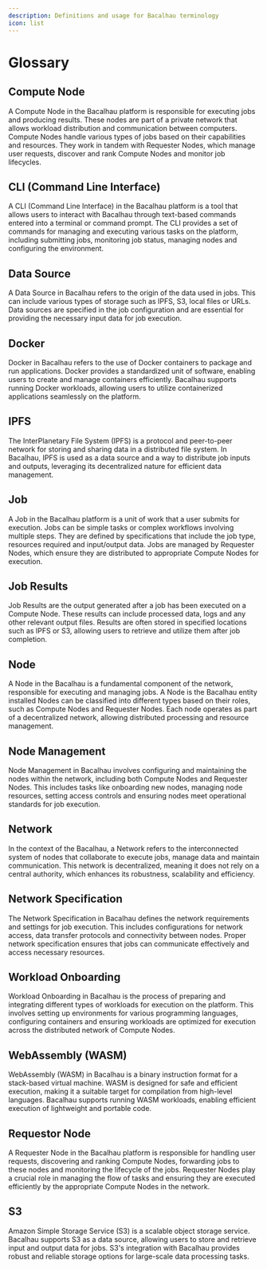 ```yaml
---
description: Definitions and usage for Bacalhau terminology
icon: list
---
```


# Glossary

## Compute Node

A Compute Node in the Bacalhau platform is responsible for executing jobs and producing results. These nodes are part of a private network that allows workload distribution and communication between computers. Compute Nodes handle various types of jobs based on their capabilities and resources. They work in tandem with Requester Nodes, which manage user requests, discover and rank Compute Nodes and monitor job lifecycles.

## CLI (Command Line Interface)

A CLI (Command Line Interface) in the Bacalhau platform is a tool that allows users to interact with Bacalhau through text-based commands entered into a terminal or command prompt. The CLI provides a set of commands for managing and executing various tasks on the platform, including submitting jobs, monitoring job status, managing nodes and configuring the environment.

## Data Source

A Data Source in Bacalhau refers to the origin of the data used in jobs. This can include various types of storage such as IPFS, S3, local files or URLs. Data sources are specified in the job configuration and are essential for providing the necessary input data for job execution.

## Docker

Docker in Bacalhau refers to the use of Docker containers to package and run applications. Docker provides a standardized unit of software, enabling users to create and manage containers efficiently. Bacalhau supports running Docker workloads, allowing users to utilize containerized applications seamlessly on the platform.

## IPFS

The InterPlanetary File System (IPFS) is a protocol and peer-to-peer network for storing and sharing data in a distributed file system. In Bacalhau, IPFS is used as a data source and a way to distribute job inputs and outputs, leveraging its decentralized nature for efficient data management.

## Job

A Job in the Bacalhau platform is a unit of work that a user submits for execution. Jobs can be simple tasks or complex workflows involving multiple steps. They are defined by specifications that include the job type, resources required and input/output data. Jobs are managed by Requester Nodes, which ensure they are distributed to appropriate Compute Nodes for execution.

## Job Results

Job Results are the output generated after a job has been executed on a Compute Node. These results can include processed data, logs and any other relevant output files. Results are often stored in specified locations such as IPFS or S3, allowing users to retrieve and utilize them after job completion.

## Node

A Node in the Bacalhau is a fundamental component of the network, responsible for executing and managing jobs. A Node is the Bacalhau entity installed Nodes can be classified into different types based on their roles, such as Compute Nodes and Requester Nodes. Each node operates as part of a decentralized network, allowing distributed processing and resource management.

## Node Management

Node Management in Bacalhau involves configuring and maintaining the nodes within the network, including both Compute Nodes and Requester Nodes. This includes tasks like onboarding new nodes, managing node resources, setting access controls and ensuring nodes meet operational standards for job execution.

## Network

In the context of the Bacalhau, a Network refers to the interconnected system of nodes that collaborate to execute jobs, manage data and maintain communication. This network is decentralized, meaning it does not rely on a central authority, which enhances its robustness, scalability and efficiency.

## Network Specification

The Network Specification in Bacalhau defines the network requirements and settings for job execution. This includes configurations for network access, data transfer protocols and connectivity between nodes. Proper network specification ensures that jobs can communicate effectively and access necessary resources.

## Workload Onboarding

Workload Onboarding in Bacalhau is the process of preparing and integrating different types of workloads for execution on the platform. This involves setting up environments for various programming languages, configuring containers and ensuring workloads are optimized for execution across the distributed network of Compute Nodes.

## WebAssembly (WASM)

WebAssembly (WASM) in Bacalhau is a binary instruction format for a stack-based virtual machine. WASM is designed for safe and efficient execution, making it a suitable target for compilation from high-level languages. Bacalhau supports running WASM workloads, enabling efficient execution of lightweight and portable code.

## Requestor Node

A Requester Node in the Bacalhau platform is responsible for handling user requests, discovering and ranking Compute Nodes, forwarding jobs to these nodes and monitoring the lifecycle of the jobs. Requester Nodes play a crucial role in managing the flow of tasks and ensuring they are executed efficiently by the appropriate Compute Nodes in the network.

## S3

Amazon Simple Storage Service (S3) is a scalable object storage service. Bacalhau supports S3 as a data source, allowing users to store and retrieve input and output data for jobs. S3's integration with Bacalhau provides robust and reliable storage options for large-scale data processing tasks.
